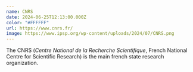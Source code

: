```yaml
---
name: CNRS
date: 2024-06-25T12:13:00.000Z
color: "#FFFFFF"
url: https://www.cnrs.fr/
image: https://www.ipsp.org/wp-content/uploads/2024/07/CNRS.png
---
```

The CNRS (*Centre National de la Recherche Scientifique*, French National Centre for Scientific Research) is the main french state research organization.
